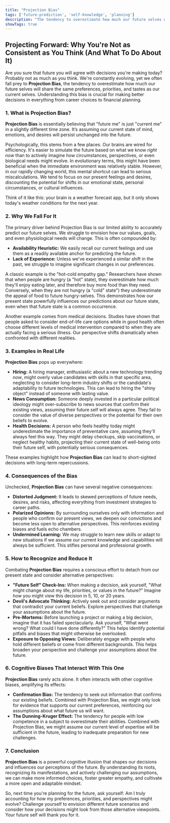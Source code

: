 ```yaml
---
title: "Projection Bias"
tags: ['future-prediction', 'self-knowledge', 'planning']
description: "The tendency to overestimate how much our future selves will share the same preferences, priorities, and tastes as our current selves."
showTags: true
---
```


## Projecting Forward: Why You're Not as Consistent as You Think (And What To Do About It)

Are you sure that future you will agree with decisions you're making today? Probably not as much as you think. We're constantly evolving, yet we often fall prey to **Projection Bias**, the tendency to overestimate how much our future selves will share the same preferences, priorities, and tastes as our current selves. Understanding this bias is crucial for making better decisions in everything from career choices to financial planning.

### 1. What is Projection Bias?

**Projection Bias** is essentially believing that "future me" is just "current me" in a slightly different time zone. It’s assuming our current state of mind, emotions, and desires will persist unchanged into the future.

Psychologically, this stems from a few places. Our brains are wired for efficiency. It's easier to simulate the future based on what we know *right now* than to actively imagine how circumstances, perspectives, or even biological needs might evolve. In evolutionary terms, this might have been beneficial when the immediate environment was relatively stable. However, in our rapidly changing world, this mental shortcut can lead to serious miscalculations. We tend to focus on our present feelings and desires, discounting the potential for shifts in our emotional state, personal circumstances, or cultural influences.

Think of it like this: your brain is a weather forecast app, but it only shows today's weather conditions for the next year.

### 2. Why We Fall For It

The primary driver behind Projection Bias is our limited ability to accurately predict our future selves. We struggle to envision how our values, goals, and even physiological needs will change. This is often compounded by:

*   **Availability Heuristic:** We easily recall our current feelings and use them as a readily available anchor for predicting the future.
*   **Lack of Experience:** Unless we've experienced a similar shift in the past, we struggle to imagine significant changes in our preferences.

A classic example is the "hot-cold empathy gap." Researchers have shown that when people are hungry (a "hot" state), they overestimate how much they'll enjoy eating later, and therefore buy more food than they need. Conversely, when they are not hungry (a "cold" state") they underestimate the appeal of food to future hungry-selves. This demonstrates how our present state powerfully influences our predictions about our future state, even when that future state is a common occurrence.

Another example comes from medical decisions. Studies have shown that people asked to consider end-of-life care options while in good health often choose different levels of medical intervention compared to when they are actually facing a serious illness. Our perspective shifts dramatically when confronted with different realities.

### 3. Examples in Real Life

**Projection Bias** pops up everywhere:

*   **Hiring:** A hiring manager, enthusiastic about a new technology trending *now*, might overly value candidates with skills in that specific area, neglecting to consider long-term industry shifts or the candidate's adaptability to future technologies. This can lead to hiring the "shiny object" instead of someone with lasting value.
*   **News Consumption:** Someone deeply invested in a particular political ideology might over-subscribe to news sources that confirm their existing views, assuming their future self will always agree. They fail to consider the value of diverse perspectives or the potential for their own beliefs to evolve.
*   **Health Decisions:** A person who feels healthy today might underestimate the importance of preventative care, assuming they'll always feel this way. They might delay checkups, skip vaccinations, or neglect healthy habits, projecting their current state of well-being onto their future self, with potentially serious consequences.

These examples highlight how **Projection Bias** can lead to short-sighted decisions with long-term repercussions.

### 4. Consequences of the Bias

Unchecked, **Projection Bias** can have several negative consequences:

*   **Distorted Judgment:** It leads to skewed perceptions of future needs, desires, and risks, affecting everything from investment strategies to career paths.
*   **Polarized Opinions:** By surrounding ourselves only with information and people who confirm our present views, we deepen our convictions and become less open to alternative perspectives. This reinforces existing biases and fuels echo chambers.
*   **Undermined Learning:** We may struggle to learn new skills or adapt to new situations if we assume our current knowledge and capabilities will always be sufficient. This stifles personal and professional growth.

### 5. How to Recognize and Reduce It

Combating **Projection Bias** requires a conscious effort to detach from our present state and consider alternative perspectives:

*   **"Future Self" Check-Ins:** When making a decision, ask yourself, "What might change about my life, priorities, or values in the future?" Imagine how you might view this decision in 5, 10, or 20 years.
*   **Devil's Advocate Thinking:** Actively seek out and consider arguments that contradict your current beliefs. Explore perspectives that challenge your assumptions about the future.
*   **Pre-Mortems:** Before launching a project or making a big decision, imagine that it has failed spectacularly. Ask yourself, "What went wrong? What could I have done differently?" This helps identify potential pitfalls and biases that might otherwise be overlooked.
*   **Exposure to Opposing Views:** Deliberately engage with people who hold different beliefs or come from different backgrounds. This helps broaden your perspective and challenge your assumptions about the future.

### 6. Cognitive Biases That Interact With This One

**Projection Bias** rarely acts alone. It often interacts with other cognitive biases, amplifying its effects:

*   **Confirmation Bias:** The tendency to seek out information that confirms our existing beliefs. Combined with Projection Bias, we might only look for evidence that supports our current preferences, reinforcing our assumptions about what future us will want.
*   **The Dunning-Kruger Effect:** The tendency for people with low competence in a subject to overestimate their abilities. Combined with Projection Bias, we might assume our current level of expertise will be sufficient in the future, leading to inadequate preparation for new challenges.

### 7. Conclusion

**Projection Bias** is a powerful cognitive illusion that shapes our decisions and influences our perceptions of the future. By understanding its roots, recognizing its manifestations, and actively challenging our assumptions, we can make more informed choices, foster greater empathy, and cultivate a more open and adaptable mindset.

So, next time you're planning for the future, ask yourself: Am I truly accounting for how my preferences, priorities, and perspectives might evolve? Challenge yourself to envision different future scenarios and consider how your decisions might look from those alternative viewpoints. Your future self will thank you for it.

